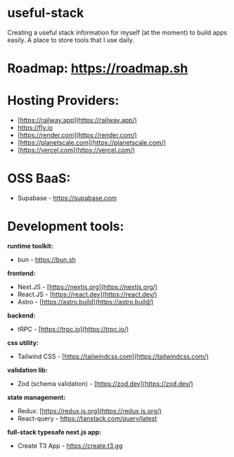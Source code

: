 # useful-stack
Creating a useful stack information for myself (at the moment) to build apps easily. A place to store tools that I use daily.

# **Roadmap:** https://roadmap.sh

# **Hosting Providers:**

- [https://railway.app](https://railway.app/)
- https://fly.io
- [https://render.com](https://render.com/)
- [https://planetscale.com](https://planetscale.com/)
- [https://vercel.com](https://vercel.com/)

# **OSS BaaS:**

- Supabase - https://supabase.com

# Development tools:

**runtime toolkit:**

- bun - https://bun.sh

**frontend:**

- Next.JS - [https://nextjs.org](https://nextjs.org/)
- React.JS - [https://react.dev](https://react.dev/)
- Astro - [https://astro.build](https://astro.build/)

**backend:**

- tRPC - [https://trpc.io](https://trpc.io/)

**css utility:**

- Tailwind CSS - [https://tailwindcss.com](https://tailwindcss.com/)

**validation lib:**

- Zod (schema validation) - [https://zod.dev](https://zod.dev/)

**state management:**

- Redux: [https://redux.js.org](https://redux.js.org/)
- React-query - https://tanstack.com/query/latest

**full-stack typesafe next.js app:**

- Create T3 App - https://create.t3.gg
